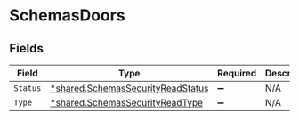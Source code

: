 # SchemasDoors


## Fields

| Field                                                                                        | Type                                                                                         | Required                                                                                     | Description                                                                                  |
| -------------------------------------------------------------------------------------------- | -------------------------------------------------------------------------------------------- | -------------------------------------------------------------------------------------------- | -------------------------------------------------------------------------------------------- |
| `Status`                                                                                     | [*shared.SchemasSecurityReadStatus](../../../pkg/models/shared/schemassecurityreadstatus.md) | :heavy_minus_sign:                                                                           | N/A                                                                                          |
| `Type`                                                                                       | [*shared.SchemasSecurityReadType](../../../pkg/models/shared/schemassecurityreadtype.md)     | :heavy_minus_sign:                                                                           | N/A                                                                                          |